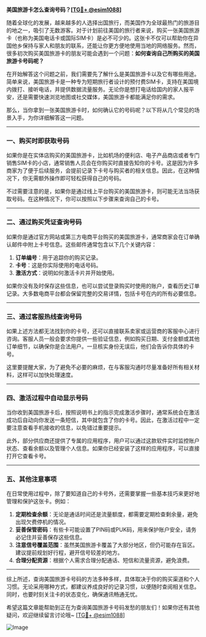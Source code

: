 **美国旅游卡怎么查询号码？[[TG💪+ @esim1088](https://t.me/s/esim1088)]**

随着全球化的发展，越来越多的人选择出国旅行，而美国作为全球最热门的旅游目的地之一，吸引了无数游客。对于计划前往美国的旅行者来说，购买一张美国旅游卡（也称为美国电话卡或国际SIM卡）是必不可少的。这张卡不仅可以帮助你在异国他乡保持与家人和朋友的联系，还能让你更方便地使用当地的网络服务。然而，很多初次购买美国旅游卡的朋友可能会遇到一个问题：**如何查询自己所购买的美国旅游卡号码呢？**

在开始解答这个问题之前，我们需要先了解什么是美国旅游卡以及它有哪些用途。简单来说，美国旅游卡是一种专为短期旅行者设计的预付费SIM卡，支持在美国境内拨打、接听电话，并提供数据流量服务。无论你是想打电话给国内的家人报平安，还是需要快速浏览地图或社交媒体，美国旅游卡都能满足你的需求。

那么，当你拿到一张美国旅游卡时，如何确认它的号码呢？以下将从几个常见的场景入手，为你详细解答这一问题。

---

### **一、购买时即获取号码**

如果你是在实体店购买的美国旅游卡，比如机场的便利店、电子产品商店或者专门销售SIM卡的小店，通常销售人员会在你购买时直接告知你的卡号。这是因为许多商家为了便于后续服务，会提前记录下卡号与购买者的相关信息。因此，在这种情况下，你无需额外操作即可轻松获得自己的号码。

不过需要注意的是，如果你是通过线上平台购买的美国旅游卡，则可能无法当场获取号码。在这种情况下，你可以按照以下步骤来查询自己的卡号。

---

### **二、通过购买凭证查询号码**

如果你是通过官方网站或第三方电商平台购买的美国旅游卡，通常商家会在订单确认邮件中附上卡号信息。这些邮件通常包含以下几个关键内容：

1. **订单编号**：用于追踪你的购买记录。
2. **卡号**：这是你实际使用的电话号码。
3. **激活方式**：说明如何激活卡片并开始使用。

如果你没有及时保存这些信息，也可以尝试登录购买时使用的账户，查看历史订单记录。大多数电商平台都会保留完整的交易详情，包括卡号在内的所有必要信息。

---

### **三、通过客服热线查询号码**

如果上述方法都无法找到你的卡号，还可以直接联系卖家或运营商的客服中心进行咨询。客服人员一般会要求你提供一些验证信息，例如购买日期、支付金额或其他订单细节，以确保你是合法用户。一旦核实身份无误后，他们会告诉你具体的卡号。

这里要提醒大家，为了避免不必要的麻烦，在与客服沟通时尽量准备好所有相关材料，这样可以加快处理速度。

---

### **四、激活过程中自动显示号码**

当你收到美国旅游卡后，按照说明书上的指示完成激活步骤时，通常系统会在激活成功后自动向你发送一条短信，其中就包含了你的卡号。因此，在激活过程中一定要注意查看手机接收的信息，以免错过重要提示。

此外，部分供应商还提供了专属的应用程序，用户可以通过这款软件实时监控账户状态、查看余额以及管理个人信息。如果你已经安装了这样的应用程序，可以直接打开它查看卡号。

---

### **五、其他注意事项**

在日常使用过程中，除了要知道自己的卡号外，还需要掌握一些基本技巧来更好地管理和保护这张卡。例如：

1. **定期检查余额**：无论是通话时间还是流量额度，都需要定期检查剩余量，避免出现欠费停机的情况。
2. **妥善保管密码**：有些卡可能设置了PIN码或PUK码，用来保护账户安全，请务必记住并妥善保存这些信息。
3. **注意信号覆盖范围**：虽然美国旅游卡覆盖了大部分地区，但仍可能存在盲区。建议提前规划好行程，避开信号较差的地方。
4. **合理分配资源**：根据个人需求合理分配通话、短信和流量资源，避免浪费。

---

综上所述，查询美国旅游卡号码的方法多种多样，具体取决于你的购买渠道和个人习惯。无论采用哪种方式，都建议养成良好的记录习惯，以便随时查阅相关信息。同时，也要时刻关注卡的状态变化，确保通讯畅通无忧。

希望这篇文章能帮助到正在为查询美国旅游卡号码发愁的朋友们！如果你还有其他疑问，欢迎继续留言讨论哦~ [[TG💪+ @esim1088](https://t.me/s/esim1088)]

![Image](https://i.postimg.cc/4NQfJmqS/Snipaste-2025-05-13-00-14-12.png)